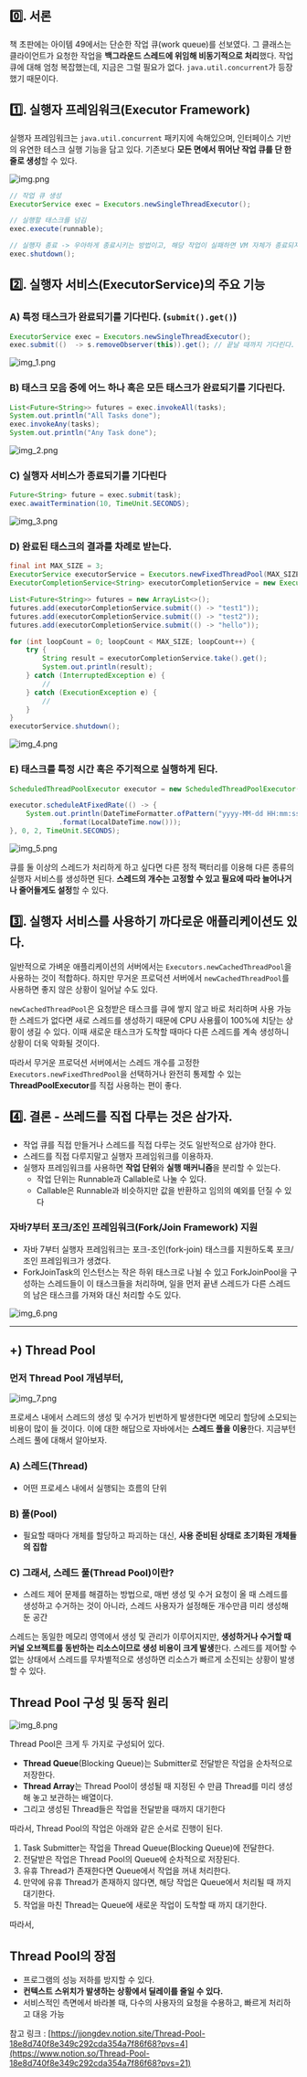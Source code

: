 ## 0️⃣. 서론

책 초판에는 아이템 49에서는 단순한 작업 큐(work queue)를 선보였다. 그 클래스는 클라이언트가 요청한 작업을 **백그라운드 스레드에 위임해 비동기적으로 처리**했다. 작업 큐에 대해 엄청 복잡했는데, 지금은 그럴 필요가 없다. `java.util.concurrent`가 등장했기 때문이다.

## 1️⃣. 실행자 프레임워크(Executor Framework)

실행자 프레임워크는 `java.util.concurrent` 패키지에 속해있으며, 인터페이스 기반의 유연한 테스크 실행 기능을 담고 있다. 기존보다 **모든 면에서 뛰어난 작업 큐를 단 한줄로 생성**할 수 있다.

![img.png](img.png)

```java
// 작업 큐 생성
ExecutorService exec = Executors.newSingleThreadExecutor();

// 실행할 태스크를 넘김
exec.execute(runnable);

// 실행자 종료 -> 우아하게 종료시키는 방법이고, 해당 작업이 실패하면 VM 자체가 종료되지 않는다.
exec.shutdown();
```

## 2️⃣. 실행자 서비스(ExecutorService)의 주요 기능

### A) 특정 태스크가 완료되기를 기다린다. (`submit().get()`)

```java
ExecutorService exec = Executors.newSingleThreadExecutor();
exec.submit(()  -> s.removeObserver(this)).get(); // 끝날 때까지 기다린다.
```

![img_1.png](img_1.png)

### B) 태스크 모음 중에 어느 하나 혹은 모든 태스크가 완료되기를 기다린다.

```java
List<Future<String>> futures = exec.invokeAll(tasks);
System.out.println("All Tasks done");
exec.invokeAny(tasks);
System.out.println("Any Task done");
```

![img_2.png](img_2.png)

### C) 실행자 서비스가 종료되기를 기다린다

```java
Future<String> future = exec.submit(task);
exec.awaitTermination(10, TimeUnit.SECONDS);
```

![img_3.png](img_3.png)

### D) 완료된 태스크의 결과를 차례로 받는다.

```java
final int MAX_SIZE = 3;
ExecutorService executorService = Executors.newFixedThreadPool(MAX_SIZE);
ExecutorCompletionService<String> executorCompletionService = new ExecutorCompletionService<>(executorService);

List<Future<String>> futures = new ArrayList<>();
futures.add(executorCompletionService.submit(() -> "test1"));
futures.add(executorCompletionService.submit(() -> "test2"));
futures.add(executorCompletionService.submit(() -> "hello"));

for (int loopCount = 0; loopCount < MAX_SIZE; loopCount++) {
    try {
        String result = executorCompletionService.take().get();
        System.out.println(result);
    } catch (InterruptedException e) {
        //
    } catch (ExecutionException e) {
        //
    }
}
executorService.shutdown();
```

![img_4.png](img_4.png)

### E) 태스크를 특정 시간 혹은 주기적으로 실행하게 된다.

```java
ScheduledThreadPoolExecutor executor = new ScheduledThreadPoolExecutor(1);

executor.scheduleAtFixedRate(() -> {
    System.out.println(DateTimeFormatter.ofPattern("yyyy-MM-dd HH:mm:ss")
            .format(LocalDateTime.now()));
}, 0, 2, TimeUnit.SECONDS);
```

![img_5.png](img_5.png)

큐를 둘 이상의 스레드가 처리하게 하고 싶다면 다른 정적 팩터리를 이용해 다른 종류의 실행자 서비스를 생성하면 된다. **스레드의 개수는 고정할 수 있고 필요에 따라 늘어나거나 줄어들게도 설정**할 수 있다.

## 3️⃣. 실행자 서비스를 사용하기 까다로운 애플리케이션도 있다.

일반적으로 가벼운 애플리케이션의 서버에서는 `Executors.newCachedThreadPool`을 사용하는 것이 적합하다. 하지만 무거운 프로덕션 서버에서 `newCachedThreadPool`를 사용하면 좋지 않은 상황이 일어날 수도 있다.

`newCachedThreadPool`은 요청받은 태스크를 큐에 쌓지 않고 바로 처리하며 사용 가능한 스레드가 없다면 새로 스레드를 생성하기 때문에 CPU 사용률이 100%에 치닫는 상황이 생길 수 있다. 이때 새로운 태스크가 도착할 때마다 다른 스레드를 계속 생성하니 상황이 더욱 악화될 것이다.

따라서 무거운 프로덕션 서버에서는 스레드 개수를 고정한 `Executors.newFixedThredPool`을 선택하거나 완전히 통제할 수 있는 **ThreadPoolExecutor**를 직접 사용하는 편이 좋다.

## 4️⃣. 결론 - 쓰레드를 직접 다루는 것은 삼가자.

- 작업 큐를 직접 만들거나 스레드를 직접 다루는 것도 일반적으로 삼가야 한다.
- 스레드를 직접 다루지말고 실행자 프레임워크를 이용하자.
- 실행자 프레임워크를 사용하면 **작업 단위**와 **실행 매커니즘**을 분리할 수 있는다.
    - 작업 단위는 Runnable과 Callable로 나눌 수 있다.
    - Callable은 Runnable과 비슷하지만 값을 반환하고 임의의 예외를 던질 수 있다

### 자바7부터 포크/조인 프레임워크(Fork/Join Framework) 지원

- 자바 7부터 실행자 프레임워크는 포크-조인(fork-join) 태스크를 지원하도록 포크/조인 프레임워크가 생겼다.
- ForkJoinTask의 인스턴스는 작은 하위 태스크로 나뉠 수 있고 ForkJoinPool을 구성하는 스레드들이 이 태스크들을 처리하며, 일을 먼저 끝낸 스레드가 다른 스레드의 남은 태스크를 가져와 대신 처리할 수도 있다.

![img_6.png](img_6.png)

---

## +) Thread Pool

### 먼저 Thread Pool 개념부터,

![img_7.png](img_7.png)

프로세스 내에서 스레드의 생성 및 수거가 빈번하게 발생한다면 메모리 할당에 소모되는 비용이 많이 들 것이다. 이에 대한 해답으로 자바에서는 **스레드 풀을 이용**한다. 지금부턴 스레드 풀에 대해서 알아보자.

### A) 스레드(Thread)

- 어떤 프로세스 내에서 실행되는 흐름의 단위

### B) 풀(Pool)

- 필요할 때마다 개체를 할당하고 파괴하는 대신, **사용 준비된 상태로 초기화된 개체들의 집합**

### C) 그래서, 스레드 풀(Thread Pool)이란?

- 스레드 제어 문제를 해결하는 방법으로, 매번 생성 및 수거 요청이 올 때 스레드를 생성하고 수거하는 것이 아니라, 스레드 사용자가 설정해둔 개수만큼 미리 생성해 둔 공간

스레드는 동일한 메모리 영역에서 생성 및 관리가 이루어지지만, **생성하거나 수거할 때 커널 오브젝트를 동반하는 리소스이므로 생성 비용이 크게 발생**한다. 스레드를 제어할 수 없는 상태에서 스레드를 무차별적으로 생성하면 리소스가 빠르게 소진되는 상황이 발생할 수 있다.

## Thread Pool 구성 및 동작 원리

![img_8.png](img_8.png)

Thread Pool은 크게 두 가지로 구성되어 있다.

- **Thread Queue**(Blocking Queue)는 Submitter로 전달받은 작업을 순차적으로 저장한다.
- **Thread Array**는 Thread Pool이 생성될 때 지정된 수 만큼 Thread를 미리 생성해 놓고 보관하는 배열이다.
- 그리고 생성된 Thread들은 작업을 전달받을 때까지 대기한다

따라서, Thread Pool의 작업은 아래와 같은 순서로 진행이 된다.

1. Task Submitter는 작업을 Thread Queue(Blocking Queue)에 전달한다.
2. 전달받은 작업은 Thread Pool의 Queue에 순차적으로 저장된다.
3. 유휴 Thread가 존재한다면 Queue에서 작업을 꺼내 처리한다.
4. 만약에 유휴 Thread가 존재하지 않다면, 해당 작업은 Queue에서 처리될 때 까지 대기한다.
5. 작업을 마친 Thread는 Queue에 새로운 작업이 도착할 때 까지 대기한다.

따라서,

## Thread Pool의 장점

- 프로그램의 성능 저하를 방지할 수 있다.
- **컨텍스트 스위치가 발생하는 상황에서 딜레이를 줄일 수 있다.**
- 서비스적인 측면에서 바라볼 때, 다수의 사용자의 요청을 수용하고, 빠르게 처리하고 대응 가능

참고 링크 :
[https://jjongdev.notion.site/Thread-Pool-18e8d740f8e349c292cda354a7f86f68?pvs=4](https://www.notion.so/Thread-Pool-18e8d740f8e349c292cda354a7f86f68?pvs=21)